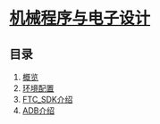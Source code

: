 # [机械程序与电子设计](../README.md)

## 目录

1. [概览](概览.md)
2. [环境配置](环境配置.md)
3. [FTC_SDK介绍](FTC_SDK介绍.md)
4. [ADB介绍](ADB介绍.md)